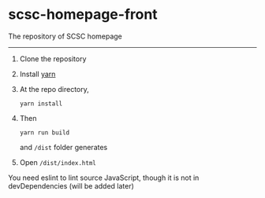 # scsc-homepage-front
The repository of SCSC homepage

---

1.  Clone the repository

1.  Install [yarn](https://yarnpkg.com)

1.  At the repo directory,

        yarn install

1.  Then

        yarn run build

    and `/dist` folder generates

1.  Open `/dist/index.html`

You need eslint to lint source JavaScript, though it is not in devDependencies
(will be added later)
